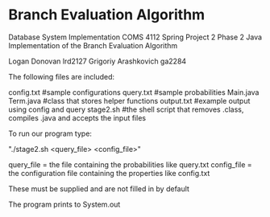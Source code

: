Branch Evaluation Algorithm
==========

Database System Implementation COMS 4112 Spring
Project 2 Phase 2
Java Implementation of the Branch Evaluation Algorithm

Logan Donovan lrd2127
Grigoriy Arashkovich ga2284

The following files are included:

config.txt #sample configurations
query.txt #sample probabilities
Main.java 
Term.java #class that stores helper functions
output.txt #example output using config and query
stage2.sh #the shell script that removes .class, compiles .java and accepts the input files

To run our program type:

"./stage2.sh <query_file> <config_file>"

query_file = the file containing the probabilities like query.txt
config_file = the configuration file containing the properties like config.txt

These must be supplied and are not filled in by default

The program prints to System.out



